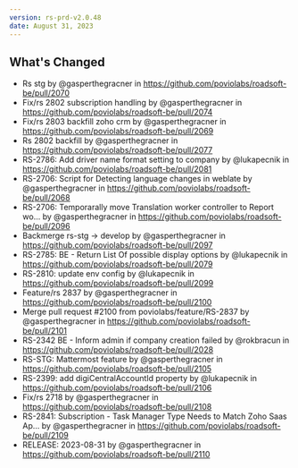 ```yaml
---
version: rs-prd-v2.0.48
date: August 31, 2023
---
```


## What's Changed
* Rs stg by @gasperthegracner in https://github.com/poviolabs/roadsoft-be/pull/2070
* Fix/rs 2802 subscription handling by @gasperthegracner in https://github.com/poviolabs/roadsoft-be/pull/2074
* Fix/rs 2803 backfill zoho crm by @gasperthegracner in https://github.com/poviolabs/roadsoft-be/pull/2069
* Rs 2802 backfill by @gasperthegracner in https://github.com/poviolabs/roadsoft-be/pull/2077
* RS-2786: Add driver name format setting to company by @lukapecnik in https://github.com/poviolabs/roadsoft-be/pull/2081
* RS-2706: Script for Detecting language changes in weblate by @gasperthegracner in https://github.com/poviolabs/roadsoft-be/pull/2068
* RS-2706: Temporarally move Translation worker controller to Report wo… by @gasperthegracner in https://github.com/poviolabs/roadsoft-be/pull/2096
* Backmerge rs-stg -> develop by @gasperthegracner in https://github.com/poviolabs/roadsoft-be/pull/2097
* RS-2785: BE - Return List Of possible display options  by @lukapecnik in https://github.com/poviolabs/roadsoft-be/pull/2079
* RS-2810: update env config by @lukapecnik in https://github.com/poviolabs/roadsoft-be/pull/2099
* Feature/rs 2837 by @gasperthegracner in https://github.com/poviolabs/roadsoft-be/pull/2100
* Merge pull request #2100 from poviolabs/feature/RS-2837 by @gasperthegracner in https://github.com/poviolabs/roadsoft-be/pull/2101
* RS-2342 BE - Inform admin if company creation failed by @rokbracun in https://github.com/poviolabs/roadsoft-be/pull/2028
* RS-STG: Mattermost feature by @gasperthegracner in https://github.com/poviolabs/roadsoft-be/pull/2105
* RS-2399: add digiCentralAccountId property by @lukapecnik in https://github.com/poviolabs/roadsoft-be/pull/2106
* Fix/rs 2718 by @gasperthegracner in https://github.com/poviolabs/roadsoft-be/pull/2108
* RS-2841: Subscription - Task Manager Type Needs to Match Zoho Saas Ap… by @gasperthegracner in https://github.com/poviolabs/roadsoft-be/pull/2109
* RELEASE: 2023-08-31 by @gasperthegracner in https://github.com/poviolabs/roadsoft-be/pull/2110